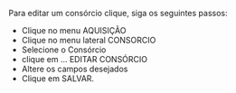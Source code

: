 Para editar um consórcio clique, siga os seguintes passos:

* Clique no menu AQUISIÇÃO
* Clique no menu lateral CONSORCIO
* Selecione o Consórcio
* clique em ... EDITAR CONSÓRCIO
* Altere os campos desejados
* Clique em SALVAR.